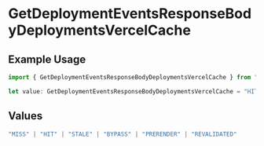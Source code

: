 # GetDeploymentEventsResponseBodyDeploymentsVercelCache

## Example Usage

```typescript
import { GetDeploymentEventsResponseBodyDeploymentsVercelCache } from "@vercel/sdk/models/operations/getdeploymentevents.js";

let value: GetDeploymentEventsResponseBodyDeploymentsVercelCache = "HIT";
```

## Values

```typescript
"MISS" | "HIT" | "STALE" | "BYPASS" | "PRERENDER" | "REVALIDATED"
```